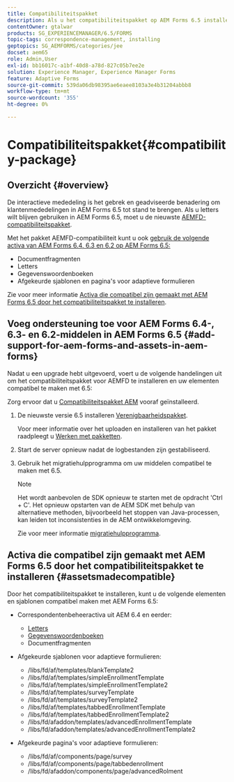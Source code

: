 ```yaml
---
title: Compatibiliteitspakket
description: Als u het compatibiliteitspakket op AEM Forms 6.5 installeert, kunt u de Correspondentenbeheermiddelen van AEM Forms 6.4 en eerdere versies en afgekeurde adaptieve formuliersjablonen en pagina's gebruiken
contentOwner: gtalwar
products: SG_EXPERIENCEMANAGER/6.5/FORMS
topic-tags: correspondence-management, installing
geptopics: SG_AEMFORMS/categories/jee
docset: aem65
role: Admin,User
exl-id: bb16017c-a1bf-40d8-a78d-827c05b7ee2e
solution: Experience Manager, Experience Manager Forms
feature: Adaptive Forms
source-git-commit: 539da06db98395ae6eaee8103a3e4b31204abbb8
workflow-type: tm+mt
source-wordcount: '355'
ht-degree: 0%

---
```


# Compatibiliteitspakket{#compatibility-package}

## Overzicht {#overview}

De interactieve mededeling is het gebrek en geadviseerde benadering om klantenmededelingen in AEM Forms 6.5 tot stand te brengen. Als u letters wilt blijven gebruiken in AEM Forms 6.5, moet u de nieuwste [AEMFD-compatibiliteitspakket](https://helpx.adobe.com/aem-forms/kb/aem-forms-releases.html).

Met het pakket AEMFD-compatibiliteit kunt u ook [gebruik de volgende activa van AEM Forms 6.4, 6.3 en 6.2 op AEM Forms 6.5:](../../forms/using/compatibility-package.md#add-support-for-aem-forms-and-assets-in-aem-forms)

* Documentfragmenten
* Letters
* Gegevenswoordenboeken
* Afgekeurde sjablonen en pagina&#39;s voor adaptieve formulieren

Zie voor meer informatie [Activa die compatibel zijn gemaakt met AEM Forms 6.5 door het compatibiliteitspakket te installeren](../../forms/using/compatibility-package.md#assetsmadecompatible).

## Voeg ondersteuning toe voor AEM Forms 6.4-, 6.3- en 6.2-middelen in AEM Forms 6.5 {#add-support-for-aem-forms-and-assets-in-aem-forms}

Nadat u een upgrade hebt uitgevoerd, voert u de volgende handelingen uit om het compatibiliteitspakket voor AEMFD te installeren en uw elementen compatibel te maken met 6.5:

Zorg ervoor dat u [Compatibiliteitspakket AEM](https://helpx.adobe.com/aem-forms/kb/aem-forms-releases.html) vooraf geïnstalleerd.

1. De nieuwste versie 6.5 installeren [Verenigbaarheidspakket](https://helpx.adobe.com/aem-forms/kb/aem-forms-releases.html).

   Voor meer informatie over het uploaden en installeren van het pakket raadpleegt u [Werken met pakketten](/help/sites-administering/package-manager.md).

1. Start de server opnieuw nadat de logbestanden zijn gestabiliseerd.
1. Gebruik het migratiehulpprogramma om uw middelen compatibel te maken met 6.5.

   >[!NOTE]
   >
   > Het wordt aanbevolen de SDK opnieuw te starten met de opdracht &#39;Ctrl + C&#39;. Het opnieuw opstarten van de AEM SDK met behulp van alternatieve methoden, bijvoorbeeld het stoppen van Java-processen, kan leiden tot inconsistenties in de AEM ontwikkelomgeving.

   Zie voor meer informatie [migratiehulpprogramma](../../forms/using/migration-utility.md).

## Activa die compatibel zijn gemaakt met AEM Forms 6.5 door het compatibiliteitspakket te installeren {#assetsmadecompatible}

Door het compatibiliteitspakket te installeren, kunt u de volgende elementen en sjablonen compatibel maken met AEM Forms 6.5:

* Correspondentenbeheeractiva uit AEM 6.4 en eerder:

   * [Letters](../../forms/using/create-letter.md)
   * [Gegevenswoordenboeken](/help/forms/using/data-dictionary.md)
   * Documentfragmenten

* Afgekeurde sjablonen voor adaptieve formulieren:

   * /libs/fd/af/templates/blankTemplate2
   * /libs/fd/af/templates/simpleEnrollmentTemplate
   * /libs/fd/af/templates/simpleEnrollmentTemplate2
   * /libs/fd/af/templates/surveyTemplate
   * /libs/fd/af/templates/surveyTemplate2
   * /libs/fd/af/templates/tabbedEnrollmentTemplate
   * /libs/fd/af/templates/tabbedEnrollmentTemplate2
   * /libs/fd/afaddon/templates/advancedEnrollmentTemplate
   * /libs/fd/afaddon/templates/advancedEnrollmentTemplate2

* Afgekeurde pagina&#39;s voor adaptieve formulieren:

   * /libs/fd/af/components/page/survey
   * /libs/fd/af/components/page/tabbedenrollment
   * /libs/fd/afaddon/components/page/advancedRolment
